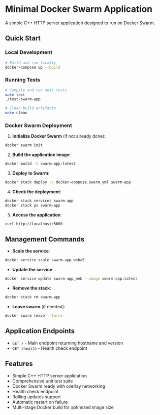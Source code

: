 # Minimal Docker Swarm Application

A simple C++ HTTP server application designed to run on Docker Swarm.

## Quick Start

### Local Development
```bash
# Build and run locally
docker-compose up --build
```

### Running Tests
```bash
# Compile and run unit tests
make test
./test-swarm-app

# Clean build artifacts
make clean
```

### Docker Swarm Deployment

1. **Initialize Docker Swarm** (if not already done):
```bash
docker swarm init
```

2. **Build the application image**:
```bash
docker build -t swarm-app:latest .
```

3. **Deploy to Swarm**:
```bash
docker stack deploy -c docker-compose.swarm.yml swarm-app
```

4. **Check the deployment**:
```bash
docker stack services swarm-app
docker stack ps swarm-app
```

5. **Access the application**:
```bash
curl http://localhost:5000
```

## Management Commands

- **Scale the service**:
```bash
docker service scale swarm-app_web=5
```

- **Update the service**:
```bash
docker service update swarm-app_web --image swarm-app:latest
```

- **Remove the stack**:
```bash
docker stack rm swarm-app
```

- **Leave swarm** (if needed):
```bash
docker swarm leave --force
```

## Application Endpoints

- `GET /` - Main endpoint returning hostname and version
- `GET /health` - Health check endpoint

## Features

- Simple C++ HTTP server application
- Comprehensive unit test suite
- Docker Swarm ready with overlay networking
- Health check endpoint
- Rolling updates support
- Automatic restart on failure
- Multi-stage Docker build for optimized image size
